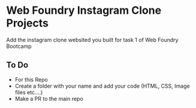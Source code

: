 # Web Foundry Instagram Clone Projects


Add the instagram clone websited you built for task 1 of Web Foundry Bootcamp

## To Do
- For this Repo
- Create a folder with your name and add your code (HTML, CSS, Image files etc....)
- Make a PR to the main repo
